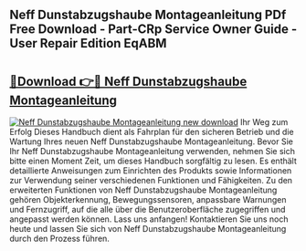 ## Neff Dunstabzugshaube Montageanleitung PDf Free Download - Part-CRp Service Owner Guide - User Repair Edition EqABM

# <h2><a href="http://df6czgs.blite.top/?on=Neff+Dunstabzugshaube+Montageanleitung">🔗Download 👉🔴 Neff Dunstabzugshaube Montageanleitung</a></h2>

[![Neff Dunstabzugshaube Montageanleitung new download](https://i.imgur.com/lujVjoI.png)](http://df6czgs.blite.top/?on=Neff+Dunstabzugshaube+Montageanleitung)
Ihr Weg zum Erfolg Dieses Handbuch dient als Fahrplan für den sicheren Betrieb und die Wartung Ihres neuen Neff Dunstabzugshaube Montageanleitung. Bevor Sie Ihr Neff Dunstabzugshaube Montageanleitung verwenden, nehmen Sie sich bitte einen Moment Zeit, um dieses Handbuch sorgfältig zu lesen. Es enthält detaillierte Anweisungen zum Einrichten des Produkts sowie Informationen zur Verwendung seiner verschiedenen Funktionen und Fähigkeiten. Zu den erweiterten Funktionen von Neff Dunstabzugshaube Montageanleitung gehören Objekterkennung, Bewegungssensoren, anpassbare Warnungen und Fernzugriff, auf die alle über die Benutzeroberfläche zugegriffen und angepasst werden können. Lass uns anfangen! Kontaktieren Sie uns noch heute und lassen Sie sich von Neff Dunstabzugshaube Montageanleitung durch den Prozess führen.
